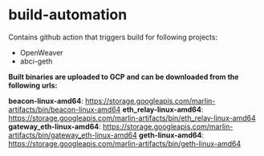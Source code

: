 # build-automation

Contains github action that triggers build for following projects:
* OpenWeaver
* abci-geth

**Built binaries are uploaded to GCP and can be downloaded from the following urls:**

**beacon-linux-amd64**: https://storage.googleapis.com/marlin-artifacts/bin/beacon-linux-amd64
**eth_relay-linux-amd64**: https://storage.googleapis.com/marlin-artifacts/bin/eth_relay-linux-amd64
**gateway_eth-linux-amd64**: https://storage.googleapis.com/marlin-artifacts/bin/gateway_eth-linux-amd64
**geth-linux-amd64**: https://storage.googleapis.com/marlin-artifacts/bin/geth-linux-amd64
